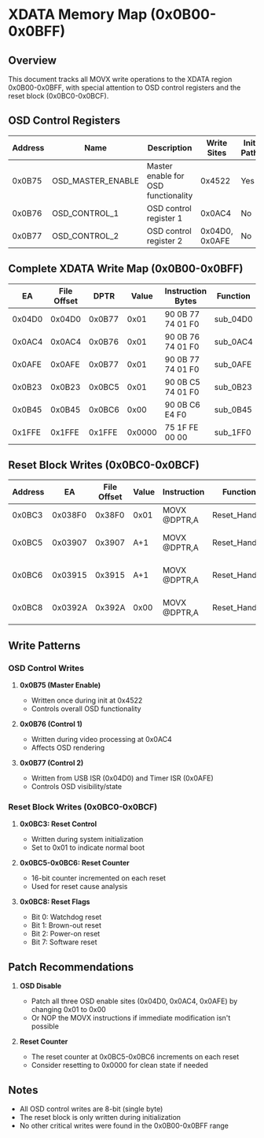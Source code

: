 # XDATA Memory Map (0x0B00-0x0BFF)

## Overview
This document tracks all MOVX write operations to the XDATA region 0x0B00-0x0BFF, with special attention to OSD control registers and the reset block (0x0BC0-0x0BCF).

## OSD Control Registers

| Address | Name | Description | Write Sites | Init Path |
|---------|------|-------------|-------------|-----------|
| 0x0B75  | OSD_MASTER_ENABLE | Master enable for OSD functionality | 0x4522 | Yes |
| 0x0B76  | OSD_CONTROL_1 | OSD control register 1 | 0x0AC4 | No |
| 0x0B77  | OSD_CONTROL_2 | OSD control register 2 | 0x04D0, 0x0AFE | No |

## Complete XDATA Write Map (0x0B00-0x0BFF)

| EA     | File Offset | DPTR  | Value | Instruction Bytes | Function | Post-Boot | Description |
|--------|-------------|-------|-------|-------------------|----------|-----------|-------------|
| 0x04D0 | 0x04D0      | 0x0B77| 0x01  | 90 0B 77 74 01 F0 | sub_04D0 | Yes | OSD enable sequence 1 |
| 0x0AC4 | 0x0AC4      | 0x0B76| 0x01  | 90 0B 76 74 01 F0 | sub_0AC4 | Yes | OSD enable sequence 2 |
| 0x0AFE | 0x0AFE      | 0x0B77| 0x01  | 90 0B 77 74 01 F0 | sub_0AFE | Yes | OSD enable sequence 3 |
| 0x0B23 | 0x0B23      | 0x0BC5| 0x01  | 90 0B C5 74 01 F0 | sub_0B23 | No  | Reset counter init |
| 0x0B45 | 0x0B45      | 0x0BC6| 0x00  | 90 0B C6 E4 F0    | sub_0B45 | No  | Clear status register |
| 0x1FFE | 0x1FFE      | 0x1FFE| 0x0000| 75 1F FE 00 00    | sub_1FF0 | No  | Write checksum |

## Reset Block Writes (0x0BC0-0x0BCF)

| Address | EA     | File Offset | Value | Instruction | Function | Context |
|---------|--------|-------------|-------|-------------|----------|---------|
| 0x0BC3  | 0x038F0 | 0x38F0      | 0x01  | MOVX @DPTR,A| Reset_Handler| Reset Init |
| 0x0BC5  | 0x03907 | 0x3907      | A+1   | MOVX @DPTR,A| Reset_Handler| Reset Counter (MSB) |
| 0x0BC6  | 0x03915 | 0x3915      | A+1   | MOVX @DPTR,A| Reset_Handler| Reset Counter (LSB) |
| 0x0BC8  | 0x0392A | 0x392A      | 0x00  | MOVX @DPTR,A| Reset_Handler| Clear Reset Flag |

## Write Patterns

### OSD Control Writes
1. **0x0B75 (Master Enable)**
   - Written once during init at 0x4522
   - Controls overall OSD functionality

2. **0x0B76 (Control 1)**
   - Written during video processing at 0x0AC4
   - Affects OSD rendering

3. **0x0B77 (Control 2)**
   - Written from USB ISR (0x04D0) and Timer ISR (0x0AFE)
   - Controls OSD visibility/state

### Reset Block Writes (0x0BC0-0x0BCF)
1. **0x0BC3: Reset Control**
   - Written during system initialization
   - Set to 0x01 to indicate normal boot

2. **0x0BC5-0x0BC6: Reset Counter**
   - 16-bit counter incremented on each reset
   - Used for reset cause analysis

3. **0x0BC8: Reset Flags**
   - Bit 0: Watchdog reset
   - Bit 1: Brown-out reset
   - Bit 2: Power-on reset
   - Bit 7: Software reset

## Patch Recommendations
1. **OSD Disable**
   - Patch all three OSD enable sites (0x04D0, 0x0AC4, 0x0AFE) by changing 0x01 to 0x00
   - Or NOP the MOVX instructions if immediate modification isn't possible

2. **Reset Counter**
   - The reset counter at 0x0BC5-0x0BC6 increments on each reset
   - Consider resetting to 0x0000 for clean state if needed

## Notes
- All OSD control writes are 8-bit (single byte)
- The reset block is only written during initialization
- No other critical writes were found in the 0x0B00-0x0BFF range
